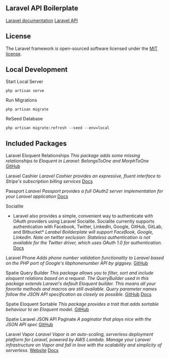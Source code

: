 ## Laravel API Boilerplate

[Laravel documentation](https://laravel.com/docs/8.x)
[Laravel API](https://laravel.com/api/8.x/)

## License

The Laravel framework is open-sourced software licensed under the [MIT license](https://opensource.org/licenses/MIT).

## Local Development
Start Local Server
```
php artisan serve
```

Run Migrations
```
php artisan migrate
```

ReSeed Database
```
php artisan migrate:refresh --seed --env=local
```

## Included Packages
Laravel Eloquent Relationships
*This package adds some missing relationships to Eloquent in Laravel: BelongsToOne and MorphToOne*
[GitHub](https://github.com/ankurk91/laravel-eloquent-relationships)

Laravel Cashier
*Laravel Cashier provides an expressive, fluent interface to Stripe's subscription billing services*
[Docs](https://laravel.com/docs/8.x/billing)

Passport
*Laravel Passport provides a full OAuth2 server implementation for your Laravel application*
[Docs](https://laravel.com/docs/8.x/passport)

Socialite
* Laravel also provides a simple, convenient way to authenticate with OAuth providers using Laravel Socialite. Socialite currently supports authentication with Facebook, Twitter, LinkedIn, Google, GitHub, GitLab, and Bitbucket*
*Larabel Boilderplate will support FaceBook, Google, LinkedIn. Note on twitter exclusion: Stateless authentication is not available for the Twitter driver, which uses OAuth 1.0 for authentication.*
[Docs](https://laravel.com/docs/8.x/socialite)

Laravel Phone
*Adds phone number validation functionality to Laravel based on the PHP port of Google's libphonenumber API by giggsey.*
[GitHub](https://github.com/Propaganistas/Laravel-Phone)

Spatie Query Builder
*This package allows you to filter, sort and include eloquent relations based on a request. The QueryBuilder used in this package extends Laravel's default Eloquent builder. This means all your favorite methods and macros are still available. Query parameter names follow the JSON API specification as closely as possible.*
[GitHub](https://github.com/spatie/laravel-query-builder)
[Docs](https://spatie.be/docs/laravel-query-builder/v3/introduction)

Spatie Eloquent Sortable
*This package provides a trait that adds sortable behaviour to an Eloquent model.*
[GitHub](https://github.com/spatie/eloquent-sortable)

Spatie Laravel JSON API Paginate
*A paginator that plays nice with the JSON API spec*
[GitHub](https://github.com/spatie/laravel-json-api-paginate)

Laravel Vapor
*Laravel Vapor is an auto-scaling, serverless deployment platform for Laravel, powered by AWS Lambda. Manage your Laravel infrastructure on Vapor and fall in love with the scalability and simplicity of serverless.*
[Website](https://vapor.laravel.com/)
[Docs](https://docs.vapor.build/1.0/introduction.html#introduction)
